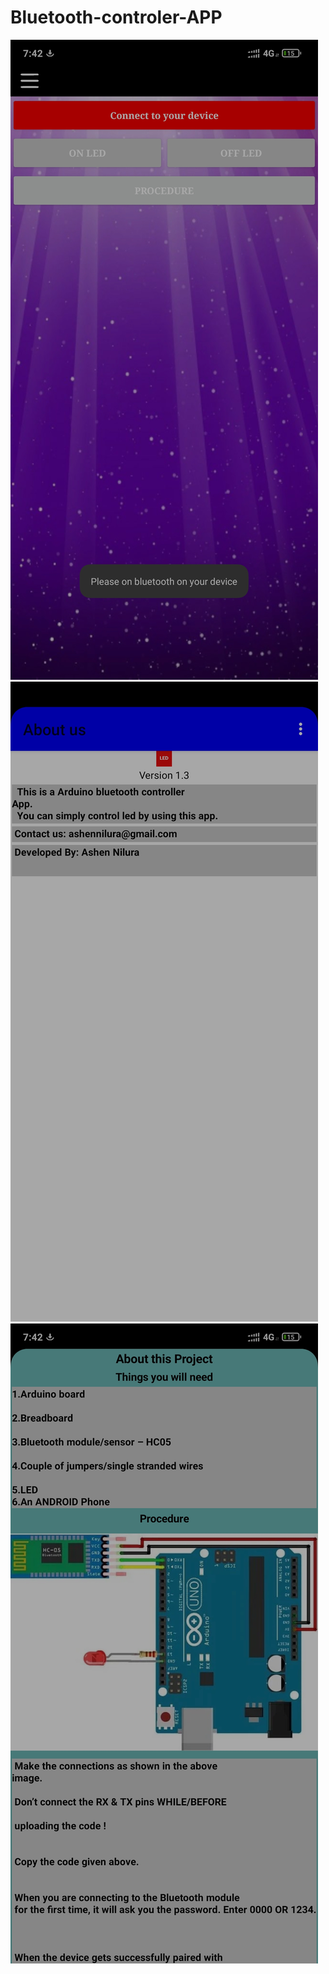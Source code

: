 # Bluetooth-controler-APP
<img src="images/2.jpg">
<img src="images/3.jpg">
<img src="images/1.jpg">
